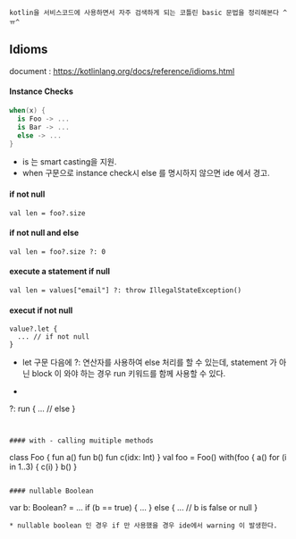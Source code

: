 

`kotlin을 서비스코드에 사용하면서 자주 검색하게 되는 코틀린 basic 문법을 정리해본다 ^ㅠ^`



## Idioms
document :
https://kotlinlang.org/docs/reference/idioms.html

#### Instance Checks
```kotlin
when(x) {
  is Foo -> ...
  is Bar -> ...
  else -> ...
}
```
* is 는 smart casting을 지원.
* when 구문으로 instance check시 else 를 명시하지 않으면 ide 에서 경고.


#### if not null
```
val len = foo?.size
```

#### if not null and else
```
val len = foo?.size ?: 0
```

#### execute a statement if null
```
val len = values["email"] ?: throw IllegalStateException()
```

#### execut if not null
```
value?.let {
  ... // if not null
}
```
* let 구문 다음에 ?: 연산자를 사용하여 else 처리를 할 수 있는데, statement 가 아닌 block 이 와야 하는 경우 run 키워드를 함께 사용할 수 있다.
* ```
?: run {
  ... // else
}
```


#### with - calling muitiple methods
```
class Foo {
  fun a()
  fun b()
  fun c(idx: Int)
}
val foo = Foo()
with(foo {
  a()
  for (i in 1..3) {
    c(i)
  }
  b()
}
```

#### nullable Boolean
```
var b: Boolean? = ...
if (b == true) {
  ...
} else {
  ... // b is false or null
}
```
* nullable boolean 인 경우 if 만 사용했을 경우 ide에서 warning 이 발생한다.
